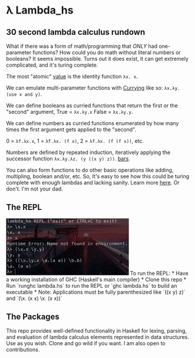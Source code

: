 # λ Lambda_hs

## 30 second lambda calculus rundown
What if there was a form of math/programming that *ONLY* had one-parameter functions? How could you do math without literal numbers or booleans? It seems impossible. Turns out it does exist, it can get extremely complicated, and it's turing complete.

The most "atomic" <ins>value</ins> is the identity function `λx. x`.

We can emulate multi-parameter functions with [Currying](https://en.wikipedia.org/wiki/Currying) like so: `λx.λy. (use x and y)`.

We can define booleans as curried functions that return the first or the "second" argument, True = `λx.λy.x` False = `λx.λy.y`.

We can define numbers as curried functions enumerated by how many times the first argument gets applied to the "second". 

0 = `λf.λx.x`, 1 = `λf.λx. (f x)`, 2 = `λf.λx. (f (f x))`, etc.

Numbers are defined by repeated induction, iteratively applying the successor function `λx.λy.λz. (y ((x y) z))`. [bars](https://www.tiktok.com/@yamsox/video/7026216483239873798).

You can also form functions to do other basic operations like adding, multipling, boolean and/or, etc. So, It's easy to see how this could be turing complete with enough lambdas and lacking sanity. Learn more [here](http://bach.ai/lambda-calculus-for-absolute-dummies/). Or don't. I'm not your dad.


## The REPL
<img src="https://github.com/DanielRJohnson/Lambda_hs/blob/main/img/examples.png" width="66%" />
To run the REPL:
 * Have a working installation of GHC (Haskell's main compiler)
 * Clone this repo
 * Run `runghc lambda.hs` to run the REPL or `ghc lambda.hs` to build an executable
 * Note: Applications must be fully parenthesized like `((x y) z)` and `(\x. (x x) \x. (x x))`
 
 ## The Packages
 This repo provides well-defined functionality in Haskell for lexing, parsing, and evaluation of lambda calculus elements represented in data structures. Use as you wish. Clone and go wild if you want. I am also open to contributions.
